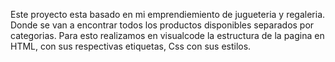 Este proyecto esta basado en mi emprendiemiento de jugueteria y regaleria. Donde se van a encontrar todos los productos disponibles separados por categorias.
Para esto realizamos en visualcode la estructura de la pagina en HTML, con sus respectivas etiquetas, Css con sus estilos.